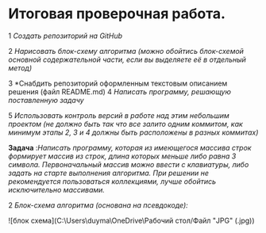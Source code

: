 # Итоговая проверочная работа.
1 *Создать репозиторий на GitHub*

2 *Нарисовать блок-схему алгоритма (можно обойтись блок-схемой основной содержательной части, если вы выделяете её в отдельный метод)*

3 *Снабдить репозиторий оформленным текстовым описанием решения (файл README.md)
4 *Написать программу, решающую поставленную задачу*

5 *Использовать контроль версий в работе над этим небольшим проектом (не должно быть так что все залито одним коммитом, как минимум этапы 2, 3 и 4 должны быть расположены в разных коммитах)*

**Задача** :*Написать программу, которая из имеющегося массива строк формирует массив из строк, длина которых меньше либо равна 3 символа. Первоначальный массив можно ввести с клавиатуры, либо задать на старте выполнения алгоритма. При решении не рекомендуется пользоваться коллекциями, лучше обойтись исключительно массивами.*

2 *Блок-схема алгоритма (основана на псевдокоде):*

![блок схема](C:\Users\duyma\OneDrive\Рабочий стол/Файл "JPG" (.jpg))